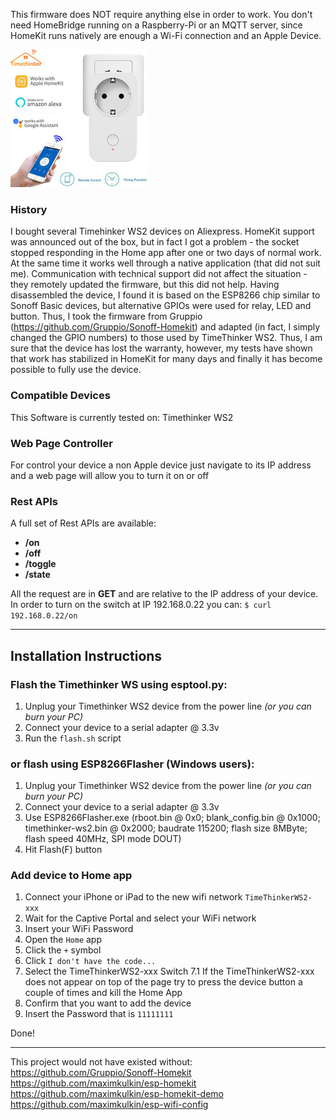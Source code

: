 This firmware does NOT require anything else in order to work.
You don't need HomeBridge running on a Raspberry-Pi or an MQTT server, since HomeKit runs natively are enough a Wi-Fi connection and an Apple Device.

![](https://github.com/Minakoff/timethinker-ws2-homekit/blob/master/socket.jpg)

### History
I bought several Timehinker WS2 devices on Aliexpress. HomeKit support was announced out of the box, but in fact I got a problem - the socket stopped responding in the Home app after one or two days of normal work. At the same time it works well through a native application (that did not suit me). 
Communication with technical support did not affect the situation - they remotely updated the firmware, but this did not help. Having disassembled the device, I found it is based on the ESP8266 chip similar to Sonoff Basic devices, but alternative GPIOs were used for relay, LED and button. Thus, I took the firmware from Gruppio (https://github.com/Gruppio/Sonoff-Homekit) and adapted (in fact, I simply changed the GPIO numbers) to those used by TimeThinker WS2. 
Thus, I am sure that the device has lost the warranty, however, my tests have shown that work has stabilized in HomeKit for many days and finally it has become possible to fully use the device.

### Compatible Devices
This Software is currently tested on: Timethinker WS2

### Web Page Controller
For control your device a non Apple device just navigate to its IP address and a web page will allow you to turn it on or off

### Rest APIs
A full set of Rest APIs are available:
* **/on**
* **/off**
* **/toggle**
* **/state**

All the request are in **GET** and are relative to the IP address of your device.
In order to turn on the switch at IP 192.168.0.22 you can: `$ curl 192.168.0.22/on`

---

## Installation Instructions

### Flash the Timethinker WS using esptool.py:
 1) Unplug your Timethinker WS2 device from the power line _(or you can burn your PC)_
 2) Connect your device to a serial adapter @ 3.3v
 3) Run the `flash.sh` script 
 
### or flash using ESP8266Flasher (Windows users):
 1) Unplug your Timethinker WS2 device from the power line _(or you can burn your PC)_
 2) Connect your device to a serial adapter @ 3.3v
 3) Use ESP8266Flasher.exe (rboot.bin @ 0x0; blank_config.bin @ 0x1000; timethinker-ws2.bin @ 0x2000; baudrate 115200; flash size 8MByte; flash speed 40MHz, SPI mode DOUT)
 4) Hit Flash(F) button

### Add device to Home app
 1) Connect your iPhone or iPad to the new wifi network `TimeThinkerWS2-xxx`
 2) Wait for the Captive Portal and select your WiFi network
 3) Insert your WiFi Password
 4) Open the `Home` app
 5) Click the `+` symbol
 6) Click `I don't have the code...`
 7) Select the TimeThinkerWS2-xxx Switch 
 7.1 If the TimeThinkerWS2-xxx does not appear on top of the page try to press the device button a couple of times and kill the Home App
 9) Confirm that you want to add the device
 10) Insert the Password that is `11111111`

Done! 

---

This project would not have existed without:
https://github.com/Gruppio/Sonoff-Homekit
https://github.com/maximkulkin/esp-homekit
https://github.com/maximkulkin/esp-homekit-demo
https://github.com/maximkulkin/esp-wifi-config
